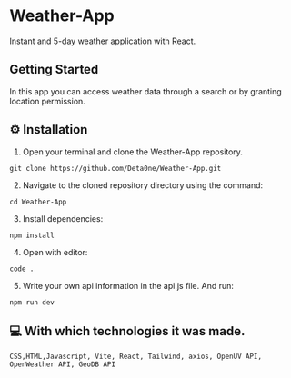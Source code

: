 # Weather-App

Instant and 5-day weather application with React.

## Getting Started

In this app you can access weather data through a search or by granting location permission.

## ⚙️ Installation

1. Open your terminal and clone the Weather-App repository.

```
git clone https://github.com/Deta0ne/Weather-App.git
```

2. Navigate to the cloned repository directory using the command:

```
cd Weather-App
```

3. Install dependencies:

```
npm install
```

4. Open with editor:

```
code .
```

5. Write your own api information in the api.js file. And run:

```
npm run dev
```

## 💻 With which technologies it was made.

```
CSS,HTML,Javascript, Vite, React, Tailwind, axios, OpenUV API, OpenWeather API, GeoDB API
```
